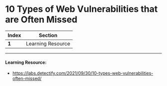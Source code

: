 # 10 Types of Web Vulnerabilities that are Often Missed

Index | Section
--- | ---
**1** | Learning Resource

___


#### Learning Resource: 

* https://labs.detectify.com/2021/09/30/10-types-web-vulnerabilities-often-missed/
